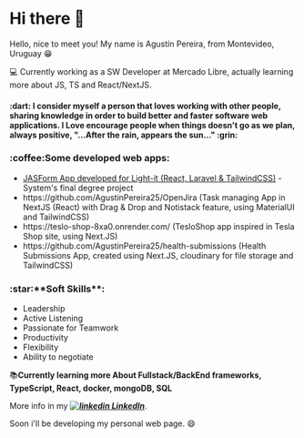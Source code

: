 <h1>Hi there 👋</h1>

Hello, nice to meet you! My name is Agustín Pereira, from Montevideo, Uruguay :grin:

💻 Currently working as a SW Developer at Mercado Libre, actually learning more about JS, TS and React/NextJS. 

<h4>:dart: I consider myself a person that loves working with other people, sharing knowledge in order to build better and faster software web applications. 
I Love encourage people when things doesn't go as we plan, always positive, "...After the rain, appears the sun..." :grin: </h4>


<h3>:coffee:Some developed web apps:</h3>
<ul>
  <li><a href="https://github.com/AgustinPereira25/jasform-health">JASForm App developed for Light-it (React, Laravel & TailwindCSS)</a> - System's final degree project </li>
  <li>https://github.com/AgustinPereira25/OpenJira (Task managing App in NextJS (React) with Drag & Drop and Notistack feature, using MaterialUI and TailwindCSS) </li>
  <li>https://teslo-shop-8xa0.onrender.com/  (TesloShop app inspired in Tesla Shop site, using Next.JS)</li>
  <li>https://github.com/AgustinPereira25/health-submissions (Health Submissions App, created using Next.JS, cloudinary for file storage and TailwindCSS)</li>
</ul>

<h3>:star:**Soft Skills**:</h3>

  - Leadership
  - Active Listening
  - Passionate for Teamwork
  - Productivity
  - Flexibility
  - Ability to negotiate

:books:**Currently learning more About Fullstack/BackEnd frameworks, TypeScript, React, docker, mongoDB, SQL**


 More info in my  ***<a href="https://www.linkedin.com/in/agustin-pereira-6791a410b/" rel="nofollow noreferrer"><img src="https://i.stack.imgur.com/gVE0j.png" alt="linkedin"> LinkedIn</a>***.


Soon i'll be developing my personal web page. 😄
